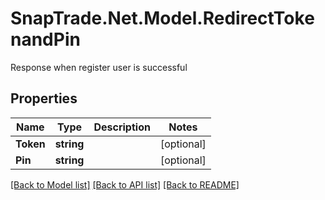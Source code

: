 # SnapTrade.Net.Model.RedirectTokenandPin
Response when register user is successful

## Properties

Name | Type | Description | Notes
------------ | ------------- | ------------- | -------------
**Token** | **string** |  | [optional] 
**Pin** | **string** |  | [optional] 

[[Back to Model list]](../README.md#documentation-for-models) [[Back to API list]](../README.md#documentation-for-api-endpoints) [[Back to README]](../README.md)

